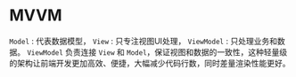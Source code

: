 # MVVM

`Model` : 代表数据模型，
`View` : 只专注视图UI处理，
`ViewModel` : 只处理业务和数据。
`ViewModel` 负责连接 `View` 和 `Model`，保证视图和数据的一致性，这种轻量级的架构让前端开发更加高效、便捷，大幅减少代码行数，同时差量渲染性能更好。
